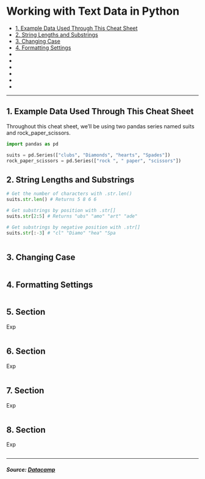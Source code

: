 # Working with Text Data in Python

* [1. Example Data Used Through This Cheat Sheet](#1-example-data-used-through-this-cheat-sheet)
* [2. String Lengths and Substrings](#2-string-lengths-and-substrings)
* [3. Changing Case](#3-changing-case)
* [4. Formatting Settings](#4-formatting-settings)
* []()
* []()
* []()
* []()
* []()
* []()

---

## 1. Example Data Used Through This Cheat Sheet
Throughout this cheat sheet, we’ll be using two pandas series named suits and rock_paper_scissors.
```python
import pandas as pd

suits = pd.Series(["clubs", "Diamonds", "hearts", "Spades"])
rock_paper_scissors = pd.Series(["rock ", " paper", "scissors"])
```

## 2. String Lengths and Substrings
```python
# Get the number of characters with .str.len()
suits.str.len() # Returns 5 8 6 6

# Get substrings by position with .str[]
suits.str[2:5] # Returns "ubs" "amo" "art" "ade"

# Get substrings by negative position with .str[]
suits.str[:-3] # "cl" "Diamo" "hea" "Spa



```

## 3. Changing Case
```python

```

## 4. Formatting Settings
```python

```

## 5. Section
Exp
```python

```

## 6. Section
Exp
```python

```

## 7. Section
Exp
```python

```

## 8. Section
Exp
```python

```

---

##### _Source: [Datacamp](https://media.datacamp.com/legacy/image/upload/v1671098753/Marketing/Blog/Working_With_Text_Data_in_Python.pdf)_

